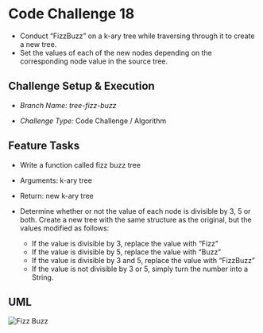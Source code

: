 # Code Challenge 18

- Conduct “FizzBuzz” on a k-ary tree while traversing through it to create a new tree.
- Set the values of each of the new nodes depending on the corresponding node value in the source tree.

## Challenge Setup & Execution

- *Branch Name: tree-fizz-buzz*

- *Challenge Type:* Code Challenge / Algorithm

## Feature Tasks

  - Write a function called fizz buzz tree
  - Arguments: k-ary tree
  - Return: new k-ary tree

- Determine whether or not the value of each node is divisible by 3, 5 or both. Create a new tree with the same structure as the original, but the values modified as follows:

  - If the value is divisible by 3, replace the value with “Fizz”
  - If the value is divisible by 5, replace the value with “Buzz”
  - If the value is divisible by 3 and 5, replace the value with “FizzBuzz”
  - If the value is not divisible by 3 or 5, simply turn the number into a String.

## UML

![Fizz Buzz](https://user-images.githubusercontent.com/120413183/234786378-2055c99c-9a13-470b-aac0-bd752d0bcf9a.png)


